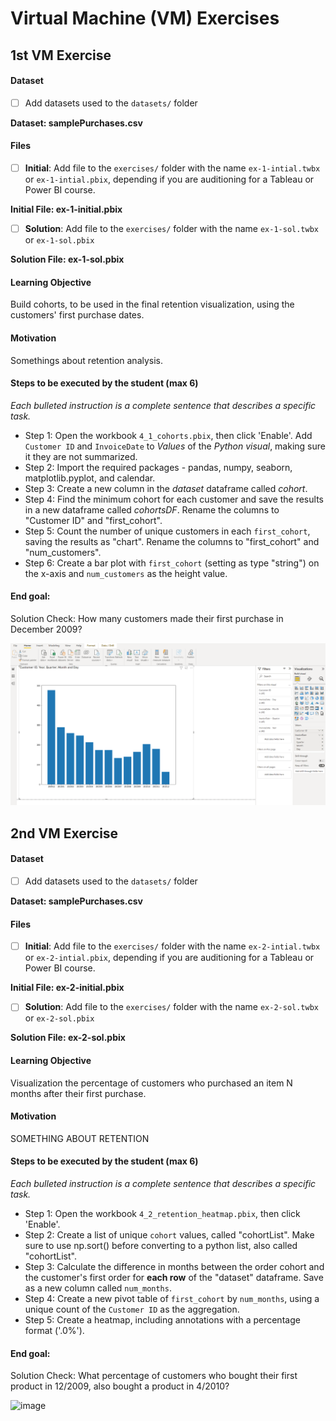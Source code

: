 # Virtual Machine (VM) Exercises

## 1st VM Exercise

#### Dataset

- [ ] Add datasets used to the `datasets/` folder

**Dataset: samplePurchases.csv**

#### Files

- [ ] **Initial**: Add file to the `exercises/`  folder with the name `ex-1-intial.twbx` or `ex-1-intial.pbix`, depending if you are auditioning for a Tableau or Power BI course.

**Initial File: ex-1-initial.pbix**

- [ ] **Solution**: Add file to the `exercises/`  folder with the name `ex-1-sol.twbx` or `ex-1-sol.pbix`

**Solution File: ex-1-sol.pbix**

#### Learning Objective

Build cohorts, to be used in the final retention visualization, using the customers' first purchase dates.


#### Motivation

Somethings about retention analysis.


#### Steps to be executed by the student (max 6)

*Each bulleted instruction is a complete sentence that describes a specific task.*

- Step 1: Open the workbook `4_1_cohorts.pbix`, then click 'Enable'. Add `Customer ID` and `InvoiceDate` to _Values_ of the _Python visual_, making sure it they are not summarized.
- Step 2: Import the required packages - pandas, numpy, seaborn, matplotlib.pyplot, and calendar.
- Step 3: Create a new column in the _dataset_ dataframe called _cohort_. 
- Step 4: Find the minimum cohort for each customer and save the results in a new dataframe called _cohortsDF_. Rename the columns to "Customer ID" and "first_cohort".
- Step 5: Count the number of unique customers in each `first_cohort`, saving the results as "chart". Rename the columns to "first_cohort" and "num_customers".
- Step 6: Create a bar plot with `first_cohort` (setting as type "string") on the x-axis and `num_customers` as the height value.

#### End goal:

Solution Check: How many customers made their first purchase in December 2009?

![image](https://github.com/jacoma/sme-bi-course-application/blob/python_power_bi/exercises/ex-1-sol.png)

## 2nd VM Exercise

#### Dataset

- [ ] Add datasets used to the `datasets/` folder

**Dataset: samplePurchases.csv**

#### Files

- [ ] **Initial**: Add file to the `exercises/`  folder with the name `ex-2-intial.twbx` or `ex-2-intial.pbix`, depending if you are auditioning for a Tableau or Power BI course.

**Initial File: ex-2-initial.pbix**

- [ ] **Solution**: Add file to the `exercises/`  folder with the name `ex-2-sol.twbx` or `ex-2-sol.pbix`

**Solution File: ex-2-sol.pbix**

#### Learning Objective

Visualization the percentage of customers who purchased an item N months after their first purchase.


#### Motivation

SOMETHING ABOUT RETENTION


#### Steps to be executed by the student (max 6)

*Each bulleted instruction is a complete sentence that describes a specific task.*

- Step 1: Open the workbook `4_2_retention_heatmap.pbix`, then click 'Enable'.
- Step 2: Create a list of unique `cohort` values, called "cohortList". Make sure to use np.sort() before converting to a python list, also called "cohortList".
- Step 3: Calculate the difference in months between the order cohort and the customer's first order for **each row** of the "dataset" dataframe. Save as a new column called `num_months`.
- Step 4: Create a new pivot table of `first_cohort` by `num_months`, using a unique count of the `Customer ID` as the aggregation.
- Step 5: Create a heatmap, including annotations with a percentage format ('.0%').

#### End goal:

Solution Check: What percentage of customers who bought their first product in 12/2009, also bought a product in 4/2010?

![image](<img width="1043" alt="image" src="https://user-images.githubusercontent.com/42221446/161410982-19e4c2a4-9b0f-48cb-924b-6d82ea864b30.png">)

